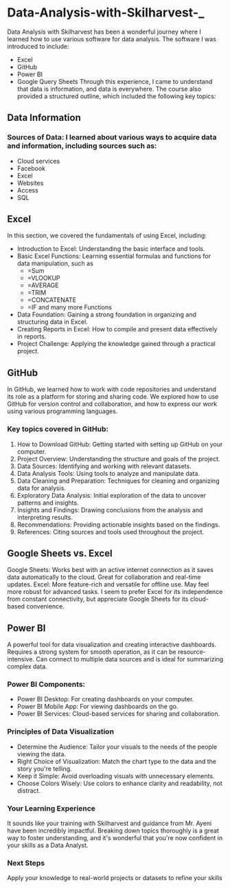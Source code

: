# Data-Analysis-with-Skilharvest-_

Data Analysis with Skilharvest has been a wonderful journey where I learned how to use various software for data analysis. The software I was introduced to include:

- Excel
- GitHub
- Power BI
- Google Query Sheets
Through this experience, I came to understand that data is information, and data is everywhere.
The course also provided a structured outline, which included the following key topics:

## Data Information
### Sources of Data: I learned about various ways to acquire data and information, including sources such as:
- Cloud services
- Facebook
- Excel
- Websites
- Access
- SQL

## Excel
In this section, we covered the fundamentals of using Excel, including:
- Introduction to Excel: Understanding the basic interface and tools.
- Basic Excel Functions: Learning essential formulas and functions for data manipulation, such as
  - =Sum
  - =VLOOKUP
  - =AVERAGE
  - =TRIM
  - =CONCATENATE
  - =IF and many more Functions 
- Data Foundation: Gaining a strong foundation in organizing and structuring data in Excel.
- Creating Reports in Excel: How to compile and present data effectively in reports.
- Project Challenge: Applying the knowledge gained through a practical project.

## GitHub
In GitHub, we learned how to work with code repositories and understand its role as a platform for storing and sharing code. 
We explored how to use GitHub for version control and collaboration, and how to express our work using various programming languages.

### Key topics covered in GitHub:
1. How to Download GitHub: Getting started with setting up GitHub on your computer.
2. Project Overview: Understanding the structure and goals of the project.
3. Data Sources: Identifying and working with relevant datasets.
4. Data Analysis Tools: Using tools to analyze and manipulate data.
5. Data Cleaning and Preparation: Techniques for cleaning and organizing data for analysis.
6. Exploratory Data Analysis: Initial exploration of the data to uncover patterns and insights.
7. Insights and Findings: Drawing conclusions from the analysis and interpreting results.
8. Recommendations: Providing actionable insights based on the findings.
9. References: Citing sources and tools used throughout the project.

## Google Sheets vs. Excel
Google Sheets:
Works best with an active internet connection as it saves data automatically to the cloud.
Great for collaboration and real-time updates.
Excel:
More feature-rich and versatile for offline use.
May feel more robust for advanced tasks.
I seem to prefer Excel for its independence from constant connectivity, but appreciate Google Sheets for its cloud-based convenience.

## Power BI
A powerful tool for data visualization and creating interactive dashboards.
Requires a strong system for smooth operation, as it can be resource-intensive.
Can connect to multiple data sources and is ideal for summarizing complex data.
### Power BI Components:
- Power BI Desktop: For creating dashboards on your computer.
- Power BI Mobile App: For viewing dashboards on the go.
- Power BI Services: Cloud-based services for sharing and collaboration.
### Principles of Data Visualization
- Determine the Audience: Tailor your visuals to the needs of the people viewing the data.
- Right Choice of Visualization: Match the chart type to the data and the story you're telling.
- Keep it Simple: Avoid overloading visuals with unnecessary elements.
- Choose Colors Wisely: Use colors to enhance clarity and readability, not distract.
### Your Learning Experience
It sounds like your training with Skilharvest and guidance from Mr. Ayeni have been incredibly impactful. Breaking down topics thoroughly is a great way to foster understanding, and it's wonderful that you're now confident in your skills as a Data Analyst.

### Next Steps
Apply your knowledge to real-world projects or datasets to refine your skills





